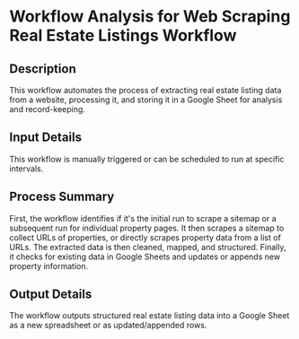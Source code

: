 # Workflow Analysis for Web Scraping Real Estate Listings Workflow

## Description
This workflow automates the process of extracting real estate listing data from a website, processing it, and storing it in a Google Sheet for analysis and record-keeping.

## Input Details
This workflow is manually triggered or can be scheduled to run at specific intervals.

## Process Summary
First, the workflow identifies if it's the initial run to scrape a sitemap or a subsequent run for individual property pages. It then scrapes a sitemap to collect URLs of properties, or directly scrapes property data from a list of URLs. The extracted data is then cleaned, mapped, and structured. Finally, it checks for existing data in Google Sheets and updates or appends new property information.

## Output Details
The workflow outputs structured real estate listing data into a Google Sheet as a new spreadsheet or as updated/appended rows.
